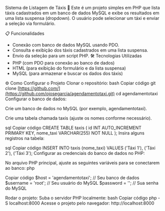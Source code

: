Sistema de Listagem de Táxis 🚖
Este é um projeto simples em PHP que lista táxis cadastrados em um banco de dados MySQL e exibe os resultados em uma lista suspensa (dropdown). O usuário pode selecionar um táxi e enviar a seleção via formulário.

📋 Funcionalidades
- Conexão com banco de dados MySQL usando PDO.
- Consulta e exibição dos táxis cadastrados em uma lista suspensa.
- Envio da seleção para um script PHP.
🛠️ Tecnologias Utilizadas
- PHP (com PDO para conexão ao banco de dados)
- HTML (para exibição do formulário e da lista suspensa)
- MySQL (para armazenar e buscar os dados dos táxis)

⚙️ Como Configurar o Projeto
Clonar o repositório:
bash
Copiar código
git clone [https://github.com/](https://github.com/ojosegarcia/agendamentotaxi.git)
cd agendamentotaxi
Configurar o banco de dados:

Crie um banco de dados no MySQL (por exemplo, agendamentotaxi).

Crie uma tabela chamada taxis (ajuste os nomes conforme necessário).

sql
Copiar código
CREATE TABLE taxis (
  id INT AUTO_INCREMENT PRIMARY KEY,
  nome_taxi VARCHAR(255) NOT NULL
);
Insira alguns registros na tabela:

sql
Copiar código
INSERT INTO taxis (nome_taxi) VALUES ('Táxi 1'), ('Táxi 2'), ('Táxi 3');
Configurar as credenciais do banco de dados no PHP:

No arquivo PHP principal, ajuste as seguintes variáveis para se conectarem ao banco:
php

Copiar código
$host = 'agendamentotaxi';   // Seu banco de dados
$username = 'root';     // Seu usuário do MySQL
$password = '';    // Sua senha do MySQL

Rodar o projeto:
Suba o servidor PHP localmente:
bash
Copiar código
php -S localhost:8000
Acesse o projeto pelo navegador: http://localhost:8000

